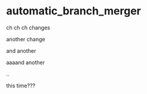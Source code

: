 # automatic_branch_merger

ch ch ch changes


another change

and another


aaaand another

..

this time???
